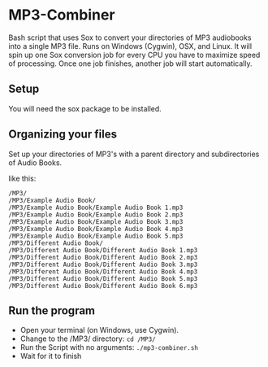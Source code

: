 # MP3-CombinerBash script that uses Sox to convert your directories of MP3 audiobooks into a single MP3 file.  Runs on Windows (Cygwin), OSX, and Linux.  It will spin up one Sox conversion job for every CPU you have to maximize speed of processing.  Once one job finishes, another job will start automatically.## SetupYou will need the sox package to be installed.## Organizing your filesSet up your directories of MP3's with a parent directory and subdirectories of Audio Books.like this:    /MP3/    /MP3/Example Audio Book/    /MP3/Example Audio Book/Example Audio Book 1.mp3    /MP3/Example Audio Book/Example Audio Book 2.mp3    /MP3/Example Audio Book/Example Audio Book 3.mp3    /MP3/Example Audio Book/Example Audio Book 4.mp3    /MP3/Example Audio Book/Example Audio Book 5.mp3    /MP3/Different Audio Book/    /MP3/Different Audio Book/Different Audio Book 1.mp3    /MP3/Different Audio Book/Different Audio Book 2.mp3    /MP3/Different Audio Book/Different Audio Book 3.mp3    /MP3/Different Audio Book/Different Audio Book 4.mp3    /MP3/Different Audio Book/Different Audio Book 5.mp3    /MP3/Different Audio Book/Different Audio Book 6.mp3## Run the program* Open your terminal (on Windows, use Cygwin).* Change to the /MP3/ directory:    `cd /MP3/`* Run the Script with no arguments:    `./mp3-combiner.sh`* Wait for it to finish